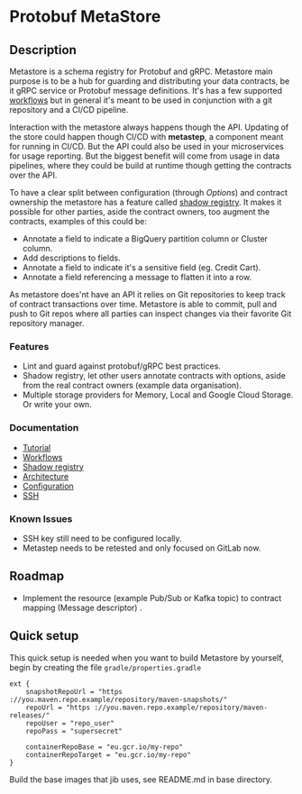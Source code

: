 # Protobuf MetaStore

## Description

Metastore is a schema registry for Protobuf and gRPC. Metastore main purpose is 
to be a hub for guarding and distributing your data contracts, be it gRPC service
or Protobuf message definitions. It's has a few supported 
[workflows](docs/workflows.md) but in general it's meant to be used in conjunction 
with a git repository and a CI/CD pipeline.

Interaction with the metastore always happens though the API. Updating of the store
could happen though CI/CD with **metastep**, a component meant for running in CI/CD.
But the API could also be used in your microservices for usage reporting. But the 
biggest benefit will come from usage in data pipelines, where they could be build
at runtime though getting the contracts over the API.

To have a clear split between configuration (through *Options*) and contract ownership
the metastore has a feature called [shadow registry](docs/shadow.md). It makes it 
possible for other parties, aside the contract owners, too augment the contracts, 
examples of this could be:

- Annotate a field to indicate a BigQuery partition column or Cluster column.
- Add descriptions to fields.
- Annotate a field to indicate it's a sensitive field (eg. Credit Cart).
- Annotate a field referencing a message to flatten it into a row.

As metastore does'nt have an API it relies on Git repositories to keep track of
contract transactions over time. Metastore is able to commit, pull and push to
Git repos where all parties can inspect changes via their favorite Git repository
manager. 

### Features

- Lint and guard against protobuf/gRPC best practices.
- Shadow registry, let other users annotate contracts with options, aside from the 
real contract owners (example data organisation).
- Multiple storage providers for Memory, Local and Google Cloud Storage. Or write 
your own.

### Documentation

- [Tutorial](docs/tutorial.md)
- [Workflows](docs/workflows.md)
- [Shadow registry](docs/shadow.md)
- [Architecture](docs/architecture.md)
- [Configuration](docs/config.md)
- [SSH](docs/ssh.md)

### Known Issues

- SSH key still need to be configured locally.
- Metastep needs to be retested and only focused on GitLab now.

## Roadmap

- Implement the resource (example Pub/Sub or Kafka topic) to contract mapping
(Message descriptor) .

## Quick setup

This quick setup is needed when you want to build Metastore by yourself, begin by
creating the file `gradle/properties.gradle`

```
ext {
    snapshotRepoUrl = "https ://you.maven.repo.example/repository/maven-snapshots/"
    repoUrl = "https ://you.maven.repo.example/repository/maven-releases/"
    repoUser = "repo_user"
    repoPass = "supersecret"

    containerRepoBase = "eu.gcr.io/my-repo"
    containerRepoTarget = "eu.gcr.io/my-repo"
}
```

Build the base images that jib uses, see README.md in base directory.
